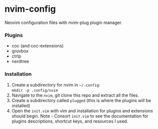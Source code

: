 # nvim-config
Neovim configuration files with nvim-plug plugin manager.

### Plugins
- coc (and coc-extensions)
- gruvbox
- ctrlp
- nerdtree

### Installation 
1. Create a subdirectory for nvim in `~/.config`:<br>
`mkdir -p .config/nvim`<br>
2. Navigate to the `nvim`, git clone this repo and extract all the files.
3. Create a subdirectory called `plugged` (this is where the plugins will be installed)
4. Open the `init.vim` with vim and installation for plugins and extensions should begin. Note - Consort `init.vim` to see the documentation for plugins descriptions, shortcut keys, and resources I used. 
